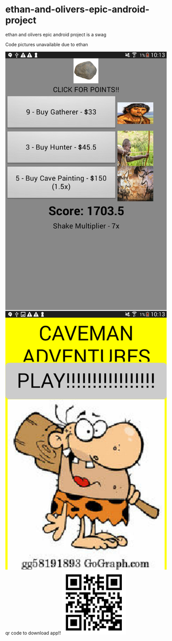 # ethan-and-olivers-epic-android-project
ethan and olivers epic android project is a swag

Code pictures unavailable due to ethan

![Its broken!](Screenshot_2019-11-18-10-13-38[1].png)
![This one is broken too!](Screenshot_2019-11-18-10-13-45[1].png)
qr code to download app!!
![qr code not avaliable!!!!!](qr.png)
